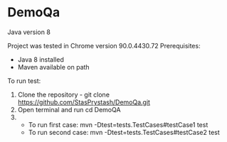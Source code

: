 # DemoQa
Java version 8

Project was tested in Chrome version 90.0.4430.72
Prerequisites:
- Java 8 installed
- Maven available on path

To run test:
1. Clone the repository - git clone https://github.com/StasPrystash/DemoQa.git
2. Open terminal and run cd DemoQA
3. - To run first case: mvn -Dtest=tests.TestCases#testCase1 test
   - To run second case: mvn -Dtest=tests.TestCases#testCase2 test
